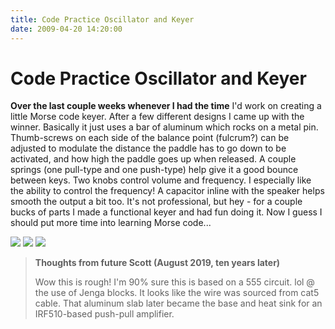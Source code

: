 ```yaml
---
title: Code Practice Oscillator and Keyer
date: 2009-04-20 14:20:00
---
```


# Code Practice Oscillator and Keyer

__Over the last couple weeks whenever I had the time__ I'd work on creating a little Morse code keyer. After a few different designs I came up with the winner. Basically it just uses a bar of aluminum which rocks on a metal pin. Thumb-screws on each side of the balance point (fulcrum?) can be adjusted to modulate the distance the paddle has to go down to be activated, and how high the paddle goes up when released. A couple springs (one pull-type and one push-type) help give it a good bounce between keys. Two knobs control volume and frequency. I especially like the ability to control the frequency! A capacitor inline with the speaker helps smooth the output a bit too. It's not professional, but hey - for a couple bucks of parts I made a functional keyer and had fun doing it. Now I guess I should put more time into learning Morse code...

<div class="text-center img-border">

[![](https://swharden.com/static/2009/04/20/img_1535-500x375.jpg)](https://swharden.com/static/2009/04/20/img_1535.jpg)
[![](https://swharden.com/static/2009/04/20/img_1537-500x375.jpg)](https://swharden.com/static/2009/04/20/img_1537.jpg)
[![](https://swharden.com/static/2009/04/20/img_1538-500x375.jpg)](https://swharden.com/static/2009/04/20/img_1538.jpg)

</div>

<blockquote class="wp-block-quote"><p><strong>Thoughts from future Scott (August 2019, ten years later)</strong></p><p>Wow this is rough! I'm 90% sure this is based on a 555 circuit. lol @ the use of Jenga blocks. It looks like the wire was sourced from cat5 cable. That aluminum slab later became the base and heat sink for an IRF510-based push-pull amplifier.</p></blockquote>